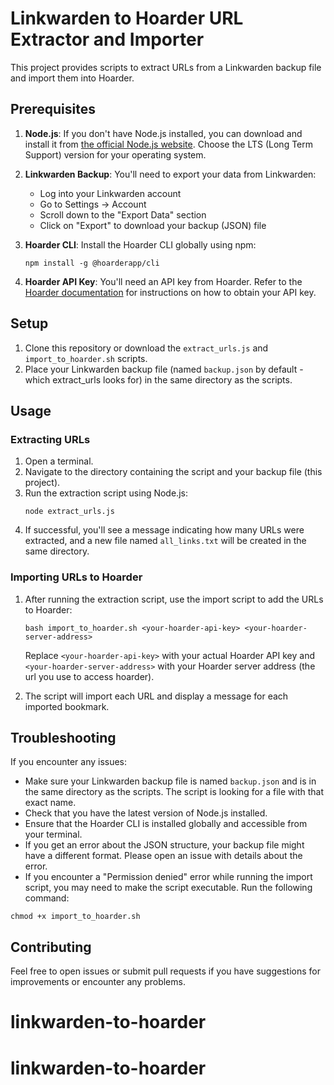 # Linkwarden to Hoarder URL Extractor and Importer

This project provides scripts to extract URLs from a Linkwarden backup file and import them into Hoarder.

## Prerequisites

1. **Node.js**: If you don't have Node.js installed, you can download and install it from [the official Node.js website](https://nodejs.org/). Choose the LTS (Long Term Support) version for your operating system.

2. **Linkwarden Backup**: You'll need to export your data from Linkwarden:

   - Log into your Linkwarden account
   - Go to Settings -> Account
   - Scroll down to the "Export Data" section
   - Click on "Export" to download your backup (JSON) file

3. **Hoarder CLI**: Install the Hoarder CLI globally using npm:

   ```
   npm install -g @hoarderapp/cli
   ```

4. **Hoarder API Key**: You'll need an API key from Hoarder. Refer to the [Hoarder documentation](https://docs.hoarder.app/command-line) for instructions on how to obtain your API key.

## Setup

1. Clone this repository or download the `extract_urls.js` and `import_to_hoarder.sh` scripts.
2. Place your Linkwarden backup file (named `backup.json` by default - which extract_urls looks for) in the same directory as the scripts.

## Usage

### Extracting URLs

1. Open a terminal.
2. Navigate to the directory containing the script and your backup file (this project).
3. Run the extraction script using Node.js:
   ```
   node extract_urls.js
   ```
4. If successful, you'll see a message indicating how many URLs were extracted, and a new file named `all_links.txt` will be created in the same directory.

### Importing URLs to Hoarder

1. After running the extraction script, use the import script to add the URLs to Hoarder:

   ```
   bash import_to_hoarder.sh <your-hoarder-api-key> <your-hoarder-server-address>
   ```

   Replace `<your-hoarder-api-key>` with your actual Hoarder API key and `<your-hoarder-server-address>` with your Hoarder server address (the url you use to access hoarder).

2. The script will import each URL and display a message for each imported bookmark.

## Troubleshooting

If you encounter any issues:

- Make sure your Linkwarden backup file is named `backup.json` and is in the same directory as the scripts. The script is looking for a file with that exact name.
- Check that you have the latest version of Node.js installed.
- Ensure that the Hoarder CLI is installed globally and accessible from your terminal.
- If you get an error about the JSON structure, your backup file might have a different format. Please open an issue with details about the error.
- If you encounter a "Permission denied" error while running the import script, you may need to make the script executable. Run the following command:

```
chmod +x import_to_hoarder.sh
```

## Contributing

Feel free to open issues or submit pull requests if you have suggestions for improvements or encounter any problems.
# linkwarden-to-hoarder
# linkwarden-to-hoarder
